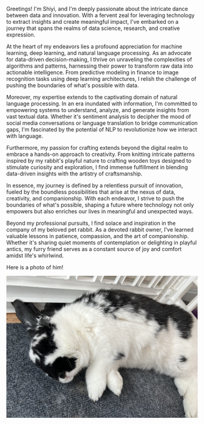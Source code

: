 Greetings! I'm Shiyi, and I'm deeply passionate about the intricate dance between data and innovation. With a fervent zeal for leveraging technology to extract insights and create meaningful impact, I've embarked on a journey that spans the realms of data science, research, and creative expression.

At the heart of my endeavors lies a profound appreciation for machine learning, deep learning, and natural language processing. As an advocate for data-driven decision-making, I thrive on unraveling the complexities of algorithms and patterns, harnessing their power to transform raw data into actionable intelligence. From predictive modeling in finance to image recognition tasks using deep learning architectures, I relish the challenge of pushing the boundaries of what's possible with data.

Moreover, my expertise extends to the captivating domain of natural language processing. In an era inundated with information, I'm committed to empowering systems to understand, analyze, and generate insights from vast textual data. Whether it's sentiment analysis to decipher the mood of social media conversations or language translation to bridge communication gaps, I'm fascinated by the potential of NLP to revolutionize how we interact with language.

Furthermore, my passion for crafting extends beyond the digital realm to embrace a hands-on approach to creativity. From knitting intricate patterns inspired by my rabbit's playful nature to crafting wooden toys designed to stimulate curiosity and exploration, I find immense fulfillment in blending data-driven insights with the artistry of craftsmanship.

In essence, my journey is defined by a relentless pursuit of innovation, fueled by the boundless possibilities that arise at the nexus of data, creativity, and companionship. With each endeavor, I strive to push the boundaries of what's possible, shaping a future where technology not only empowers but also enriches our lives in meaningful and unexpected ways.

Beyond my professional pursuits, I find solace and inspiration in the company of my beloved pet rabbit. As a devoted rabbit owner, I've learned valuable lessons in patience, compassion, and the art of companionship. Whether it's sharing quiet moments of contemplation or delighting in playful antics, my furry friend serves as a constant source of joy and comfort amidst life's whirlwind.

Here is a photo of him! 

![link](./modules/extras/about_me/oreo.jpeg)
